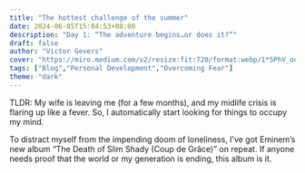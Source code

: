 ```yaml
---
title: "The hottest challenge of the summer"
date: 2024-06-05T15:04:53+08:00
description: "Day 1: “The adventure begins…or does it?”"
draft: false
author: "Victor Gevers"
cover: "https://miro.medium.com/v2/resize:fit:720/format:webp/1*5PhV_odmBQHqpzi7S-qUzQ.jpeg"
tags: ["Blog","Personal Development","Overcoming Fear"]
theme: "dark"
---
```


TLDR: My wife is leaving me (for a few months), and my midlife crisis is flaring up like a fever. So, I automatically start looking for things to occupy my mind.

To distract myself from the impending doom of loneliness, I’ve got Eminem’s new album “The Death of Slim Shady (Coup de Grâce)” on repeat. If anyone needs proof that the world or my generation is ending, this album is it.

